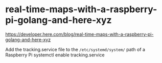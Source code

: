 # real-time-maps-with-a-raspberry-pi-golang-and-here-xyz

https://developer.here.com/blog/real-time-maps-with-a-raspberry-pi-golang-and-here-xyz


Add the tracking.service file to the `/etc/systemd/system/` path of a Raspberry Pi
systemctl enable tracking.service
